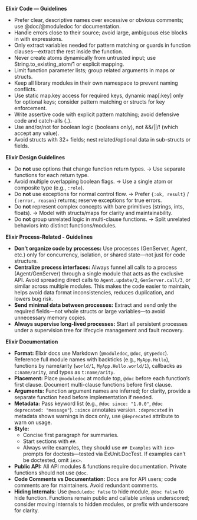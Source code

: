 **Elixir Code  — Guidelines**
- Prefer clear, descriptive names over excessive or obvious comments; use @doc/@moduledoc for documentation.
- Handle errors close to their source; avoid large, ambiguous else blocks in with expressions.
- Only extract variables needed for pattern matching or guards in function clauses—extract the rest inside the function.
- Never create atoms dynamically from untrusted input; use String.to_existing_atom/1 or explicit mapping.
- Limit function parameter lists; group related arguments in maps or structs.
- Keep all library modules in their own namespace to prevent naming conflicts.
- Use static map.key access for required keys, dynamic map[:key] only for optional keys; consider pattern matching or structs for key enforcement.
- Write assertive code with explicit pattern matching; avoid defensive code and catch-alls (_).
- Use and/or/not for boolean logic (booleans only), not &&/||/! (which accept any value).
- Avoid structs with 32+ fields; nest related/optional data in sub-structs or fields.

**Elixir Design Guidelines**
- Do **not** use options that change function return types. → Use separate functions for each return type.
- Avoid multiple overlapping boolean flags. → Use a single atom or composite type (e.g., `:role`).
- Do **not** use exceptions for normal control flow. → Prefer `{:ok, result}` / `{:error, reason}` returns; reserve exceptions for true errors.
- Do **not** represent complex concepts with bare primitives (strings, ints, floats). → Model with structs/maps for clarity and maintainability.
- Do **not** group unrelated logic in multi-clause functions. → Split unrelated behaviors into distinct functions/modules.

**Elixir Process-Related - Guidelines**
- **Don’t organize code by processes:** Use processes (GenServer, Agent, etc.) only for concurrency, isolation, or shared state—not just for code structure.
- **Centralize process interfaces:** Always funnel all calls to a process (Agent/GenServer) through a single module that acts as the exclusive API. Avoid spreading direct calls to `Agent.update/2`, `GenServer.call/3`, or similar across multiple modules. This makes the code easier to maintain, helps avoid data format inconsistencies, reduces duplication, and lowers bug risk.
- **Send minimal data between processes:** Extract and send only the required fields—not whole structs or large variables—to avoid unnecessary memory copies.
- **Always supervise long-lived processes:** Start all persistent processes under a supervision tree for lifecycle management and fault recovery.

**Elixir Documentation**
- **Format:** Elixir docs use Markdown (`@moduledoc`, `@doc`, `@typedoc`). Reference full module names with backticks (e.g., `MyApp.Hello`), functions by name/arity (`world/1`, `MyApp.Hello.world/1`), callbacks as `c:name/arity`, and types as `t:name/arity`.
- **Placement:** Place `@moduledoc` at module top, `@doc` before each function’s first clause. Document multi-clause functions before first clause.
- **Arguments:** Function argument names are inferred; for clarity, provide a separate function head before implementation if needed.
- **Metadata:** Pass keyword list (e.g., `@doc since: "1.0.0"`, `@doc deprecated: "message"`). `:since` annotates version. `:deprecated` in metadata shows warnings in docs only, use `@deprecated` attribute to warn on usage.
- **Style:**
    - Concise first paragraph for summaries.
    - Start sections with `##`.
    - Always write examples, they should use `## Examples` with `iex>` prompts for doctests—tested via ExUnit.DocTest. If examples can’t be doctested, omit `iex>`.
- **Public API:** All API modules & functions require documentation. Private functions should not use `@doc`.
- **Code Comments vs Documentation:** Docs are for API users; code comments are for maintainers. Avoid redundant comments.
- **Hiding Internals:** Use `@moduledoc false` to hide module, `@doc false` to hide function. Functions remain public and callable unless underscored; consider moving internals to hidden modules, or prefix with underscore for clarity.
